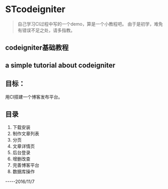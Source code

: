 ﻿# STcodeigniter



> 自己学习CI过程中写的一个demo，算是一个小教程吧。
> 由于是初学，难免有错误不足之处，请多指教。

## codeigniter基础教程
## a simple tutorial about codeigniter

## 目标：
用CI搭建一个博客发布平台。

## 目录
 1. 下载安装
 2. 制作文章列表
 3. 分页
 4. 文章详情页
 5. 后台登录
 6. 增删改查
 7. 完善博客平台
 8. 数据库操作

-----2016/11/7
